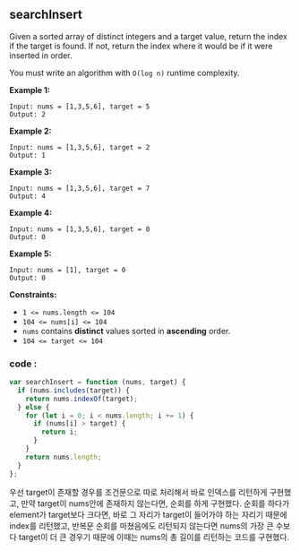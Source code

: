 ## searchInsert

Given a sorted array of distinct integers and a target value, return the index if the target is found. If not, return the index where it would be if it were inserted in order.

You must write an algorithm with `O(log n)` runtime complexity.

**Example 1:**

```
Input: nums = [1,3,5,6], target = 5
Output: 2

```

**Example 2:**

```
Input: nums = [1,3,5,6], target = 2
Output: 1

```

**Example 3:**

```
Input: nums = [1,3,5,6], target = 7
Output: 4

```

**Example 4:**

```
Input: nums = [1,3,5,6], target = 0
Output: 0

```

**Example 5:**

```
Input: nums = [1], target = 0
Output: 0

```

**Constraints:**

- `1 <= nums.length <= 104`
- `104 <= nums[i] <= 104`
- `nums` contains **distinct** values sorted in **ascending** order.
- `104 <= target <= 104`

### code :

```jsx
var searchInsert = function (nums, target) {
  if (nums.includes(target)) {
    return nums.indexOf(target);
  } else {
    for (let i = 0; i < nums.length; i += 1) {
      if (nums[i] > target) {
        return i;
      }
    }
    return nums.length;
  }
};
```

우선 target이 존재할 경우를 조건문으로 따로 처리해서 바로 인덱스를 리턴하게 구현했고, 만약 target이 nums안에 존재하지 않는다면, 순회를 하게 구현했다. 순회를 하다가 element가 target보다 크다면, 바로 그 자리가 target이 들어가야 하는 자리기 때문에 index를 리턴했고, 반복문 순회를 마쳤음에도 리턴되지 않는다면 nums의 가장 큰 수보다 target이 더 큰 경우기 때문에 이때는 nums의 총 길이를 리턴하는 코드를 구현했다.
